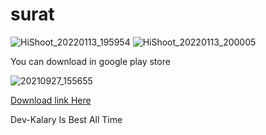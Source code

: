 # surat
![HiShoot_20220113_195954](https://user-images.githubusercontent.com/97687889/149378374-57455f20-cb31-4766-9171-c774517da96d.png)
![HiShoot_20220113_200005](https://user-images.githubusercontent.com/97687889/149378712-78bc3639-2ee6-4b95-9eb6-a64a60e3e08f.png)

You can download in google play store

![20210927_155655](https://user-images.githubusercontent.com/97687889/149378986-bd1644de-838d-4b45-8028-25c59f204ece.png)

[Download link Here](https://play.google.com/store/apps/details?id=com.dya.surat)
 
 
 Dev-Kalary Is Best All Time
